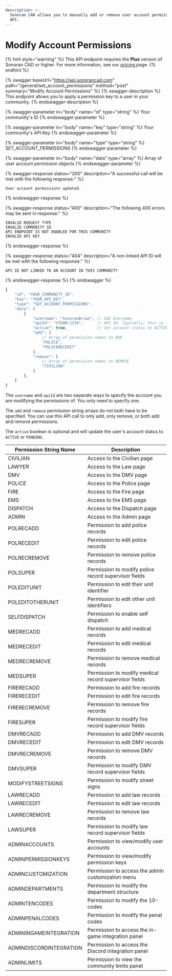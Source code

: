 ```yaml
---
description: >-
  Sonoran CAD allows you to manually add or remove user account permissions via
  API.
---
```


# Modify Account Permissions

{% hint style="warning" %}
This API endpoint requires the **Plus** version of Sonoran CAD or higher. For more information, see our [pricing ](../../../../pricing/faq/)page.
{% endhint %}

{% swagger baseUrl="https://api.sonorancad.com" path="/general/set_account_permissions" method="post" summary="Modify Account Permissions" %}
{% swagger-description %}
This endpoint allows you to apply a permission key to a user in your community.
{% endswagger-description %}

{% swagger-parameter in="body" name="id" type="string" %}
Your community's ID
{% endswagger-parameter %}

{% swagger-parameter in="body" name="key" type="string" %}
Your community's API Key
{% endswagger-parameter %}

{% swagger-parameter in="body" name="type" type="string" %}
SET_ACCOUNT_PERMISSIONS
{% endswagger-parameter %}

{% swagger-parameter in="body" name="data" type="array" %}
Array of user account permission objects
{% endswagger-parameter %}

{% swagger-response status="200" description="A successful call will be met with the following response:" %}
```
User account permissions updated.
```
{% endswagger-response %}

{% swagger-response status="400" description="The following 400 errors may be sent in response:" %}
```http
INVALID REQUEST TYPE
INVALID COMMUNITY ID
API ENDPOINT IS NOT ENABLED FOR THIS COMMUNITY
INVALID API KEY
```
{% endswagger-response %}

{% swagger-response status="404" description="A non-linked API ID will be met with the following response:" %}
```
API ID NOT LINKED TO AN ACCOUNT IN THIS COMMUNITY
```
{% endswagger-response %}
{% endswagger %}

```javascript
{
    "id": "YOUR_COMMUNITY_ID",
    "key": "YOUR_API_KEY",
    "type": "SET_ACCOUNT_PERMISSIONS",
    "data": [
        {
            "username": "SonoranBrian", // CAD Username
            "apiId": "STEAM:1234",      // API ID: Typically, this is their STEAM ID
            "active": true,             // Set account status to ACTIVE or PENDING
            "add": [
                // Array of permission names to ADD
                "POLICE",
                "POLICERECEDIT"
            ],
            "remove": [
                // Array of permission names to REMOVE
                "CIVILIAN"
            ]
        },
    ]
}
```

The `username` and `apiId` are two separate ways to specify the account you are modifying the permissions of. You only need to specify one.

The `add` and `remove` permission string arrays do not both have to be specified. You can use this API call to only add, only remove, or both add and remove permissions.

The `active` boolean is optional and will update the user's account status to `ACTIVE` or `PENDING`.

| Permission String Name  | Description                                           |
| ----------------------- | ----------------------------------------------------- |
| CIVILIAN                | Access to the Civilian page                           |
| LAWYER                  | Access to the Law page                                |
| DMV                     | Access to the DMV page                                |
| POLICE                  | Access to the Police page                             |
| FIRE                    | Access to the Fire page                               |
| EMS                     | Access to the EMS page                                |
| DISPATCH                | Access to the Dispatch page                           |
| ADMIN                   | Access to the Admin page                              |
| POLRECADD               | Permission to add police records                      |
| POLRECEDIT              | Permission to edit police records                     |
| POLRECREMOVE            | Permission to remove police records                   |
| POLSUPER                | Permission to modify police record supervisor fields  |
| POLEDITUNIT             | Permission to edit their unit identifier              |
| POLEDITOTHERUNIT        | Permission to edit other unit identifiers             |
| SELFDISPATCH            | Permission to enable self dispatch                    |
| MEDRECADD               | Permission to add medical records                     |
| MEDRECEDIT              | Permission to edit medical records                    |
| MEDRECREMOVE            | Permission to remove medical records                  |
| MEDSUPER                | Permission to modify medical record supervisor fields |
| FIRERECADD              | Permission to add fire records                        |
| FIRERECEDIT             | Permission to edit fire records                       |
| FIRERECREMOVE           | Permission to remove fire records                     |
| FIRESUPER               | Permission to modify fire record supervisor fields    |
| DMVRECADD               | Permission to add DMV records                         |
| DMVRECEDIT              | Permission to edit DMV records                        |
| DMVRECREMOVE            | Permission to remove DMV records                      |
| DMVSUPER                | Permission to modify DMV record supervisor fields     |
| MODIFYSTREETSIGNS       | Permission to modify street signs                     |
| LAWRECADD               | Permission to add law records                         |
| LAWRECEDIT              | Permission to edit law records                        |
| LAWRECREMOVE            | Permission to remove law records                      |
| LAWSUPER                | Permission to modify law record supervisor fields     |
| ADMINACCOUNTS           | Permission to view/modify user accounts               |
| ADMINPERMISSIONKEYS     | Permission to view/modify permission keys             |
| ADMINCUSTOMIZATION      | Permission to access the admin customization menu     |
| ADMINDEPARTMENTS        | Permission to modify the department structure         |
| ADMINTENCODES           | Permission to modify the 10-codes                     |
| ADMINPENALCODES         | Permission to modify the penal codes                  |
| ADMININGAMEINTEGRATION  | Permission to access the in-game integration panel    |
| ADMINDISCORDINTEGRATION | Permission to access the Discord integration panel    |
| ADMINLIMITS             | Permission to view the community limits panel         |
